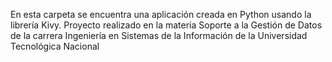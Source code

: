 En esta carpeta se encuentra una aplicación creada en Python usando la librería Kivy. Proyecto realizado en la materia Soporte a la Gestión de Datos de la carrera Ingeniería en Sistemas de la Información de la Universidad Tecnológica Nacional
